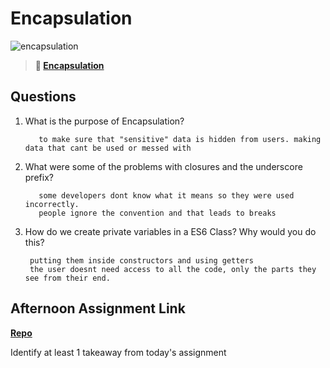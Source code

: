 # Encapsulation

![encapsulation](https://bcw.blob.core.windows.net/public/img/journals/5838157482080222)

> **📖 [Encapsulation](https://codeworksacademy.com/fs-student-guide/resources/wk3/02-Encapsulation)**

## Questions

1. What is the purpose of Encapsulation?

          to make sure that "sensitive" data is hidden from users. making data that cant be used or messed with 

2. What were some of the problems with closures and the underscore prefix?

          some developers dont know what it means so they were used incorrectly.
          people ignore the convention and that leads to breaks 

3. How do we create private variables in a ES6 Class? Why would you do this?

        putting them inside constructors and using getters
        the user doesnt need access to all the code, only the parts they see from their end. 

## Afternoon Assignment Link

**[Repo](https://github.com/TriLe1122/vending-machine)**

Identify at least 1 takeaway from today's assignment
